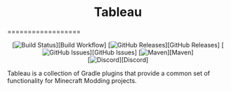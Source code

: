 <h1 align="center" style="text-align: center;">Tableau</h1>
==================

<!--suppress HtmlDeprecatedAttribute -->
<div align="center">

[![Build Status](https://img.shields.io/github/actions/workflow/status/ldtteam/Tableau/publish.yaml?branch=main&logo=github)][Build Workflow]
[![GitHub Releases](https://img.shields.io/github/v/tag/ldtteam/Tableau?sort=semver&display_name=tag&logo=github)][GitHub Releases]
[![GitHub Issues](https://img.shields.io/github/issues-raw/ldtteam/Tableau/bug?label=open%20bugs)][GitHub Issues]
[![Maven](https://img.shields.io/maven-metadata/v?metadataUrl=https%3A%2F%2Fldtteam.jfrog.io%2Fartifactory%2Ftableau-publishing%2Fcom%2Fldtteam%2Ftableau%2FTableau%2Fmaven-metadata.xml)][Maven]
</br>
[![Discord](https://img.shields.io/discord/449079260070674443?logo=discord&label=Discord&color=%235865F2)][Discord]

</div>

Tableau is a collection of Gradle plugins that provide a common set of functionality for Minecraft Modding projects.



